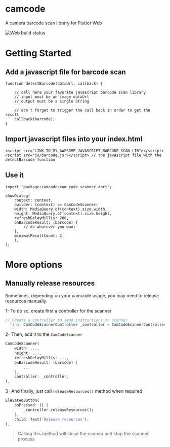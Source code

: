 # camcode

A camera barcode scan library for Flutter Web

![Web build status](https://github.com/PiotrFLEURY/camcode/actions/workflows/web.yml/badge.svg)

# Getting Started

## Add a javascript file for barcode scan

```
function detectBarcode(dataUrl, callback) {

    // call here your favorite javascript barcode scan library
    // input must be an image dataUrl
    // output must be a single String

    // don't forget to trigger the call back in order to get the result
    callback(barcode);
}
```

## Import javascript files into your index.html

```
<script src="LINK_TO_MY_AWESOME_JAVASCRIPT_BARCODE_SCAN_LIB"></script>
<script src="js/barcode.js"></script> // the javascript file with the detectBarcode function
```

## Use it

```
import 'package:camcode/cam_code_scanner.dart';

showDialog(
    context: context,
    builder: (context) => CamCodeScanner(
    width: MediaQuery.of(context).size.width,
    height: MediaQuery.of(context).size.height,
    refreshDelayMillis: 200,
    onBarcodeResult: (barcode) {
        // do whatever you want
    },
    minimalResultCount: 2,
    ),
);
```

# More options

## Manually release resources

Sometimes, depending on your camcode usage, you may need to release resources manually.

1- To do so, create first a controller for the scanner

```dart
// Create a controller to send instructions to scanner
  final CamCodeScannerController _controller = CamCodeScannerController();
```

2- Then, add it to the `CamCodeScanner`

```dart
CamCodeScanner(
    width: ...,
    height: ...,
    refreshDelayMillis: ...,
    onBarcodeResult: (barcode) {
        ...
    },
    controller: _controller,
),
```

3- And finally, just call `releaseResources()` method when required

```dart
ElevatedButton(
    onPressed: () {
        _controller.releaseResources();
    },
    child: Text('Release resources'),
),
```

> Calling this method will close the camera and stop the scanner process
